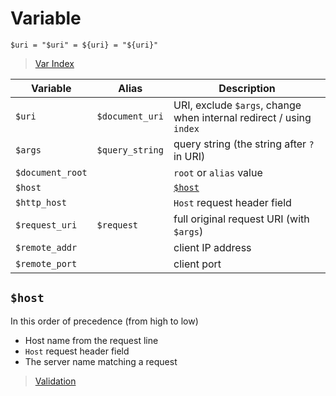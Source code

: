 # Variable

```nginx
$uri = "$uri" = ${uri} = "${uri}"
```

> [Var Index](https://nginx.org/en/docs/varindex.html)

| Variable | Alias | Description |
|-|-|-|
| `$uri` | `$document_uri` | URI, exclude `$args`, change when internal redirect / using `index` |
| `$args` | `$query_string` | query string (the string after `?` in URI) |
| `$document_root` |  | `root` or `alias` value |
| `$host` |  | [`$host`](#host) |
| `$http_host` |  | `Host` request header field |
| `$request_uri` | `$request` | full original request URI (with `$args`) |
| `$remote_addr` |  | client IP address |
| `$remote_port` |  | client port |

## `$host`

In this order of precedence (from high to low)

- Host name from the request line
- `Host` request header field
- The server name matching a request

> [Validation](host.md#validation)
